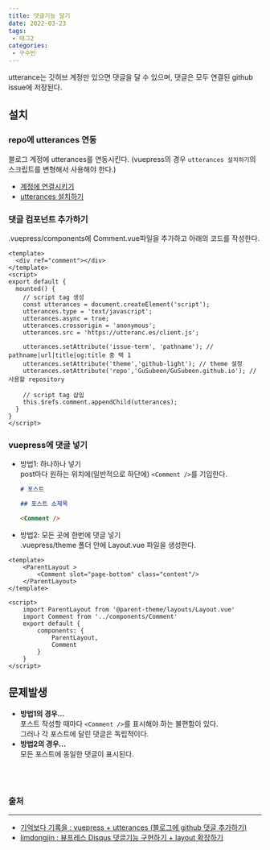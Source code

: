 ```yaml
---
title: 댓글기능 달기
date: 2022-03-23
tags:
 - 태그2
categories: 
 - 구수빈
---
```

utterance는 깃허브 계정만 있으면 댓글을 달 수 있으며, 댓글은 모두 연결된 github issue에 저장된다.

## 설치

### repo에 utterances 연동
블로그 계정에 utterances를 연동시킨다.
(vuepress의 경우 `utterances 설치하기`의 스크립트를 변형해서 사용해야 한다.)
- [계정에 연결시키기](https://github.com/apps/utterances)
- [utterances 설치하기](https://utteranc.es/?installation_id=23803856&setup_action=install)


### 댓글 컴포넌트 추가하기
.vuepress/components에 Comment.vue파일을 추가하고 아래의 코드를 작성한다.
```vue {16}
<template>
  <div ref="comment"></div>
</template>
<script>
export default {
  mounted() {
    // script tag 생성
    const utterances = document.createElement('script');
    utterances.type = 'text/javascript';
    utterances.async = true;
    utterances.crossorigin = 'anonymous';
    utterances.src = 'https://utteranc.es/client.js';
    
    utterances.setAttribute('issue-term', 'pathname'); // pathname|url|title|og:title 중 택 1
    utterances.setAttribute('theme','github-light'); // theme 설정
    utterances.setAttribute('repo','GuSubeen/GuSubeen.github.io'); // 사용할 repository

    // script tag 삽입
    this.$refs.comment.appendChild(utterances);
  }
}
</script>
```
### vuepress에 댓글 넣기
- 방법1: 하나하나 넣기  
  post마다 원하는 위치에(일반적으로 하단에) `<Comment />`를 기입한다.
  ```md
  # 포스트

  ## 포스트 소제목

  <Comment />
    ```

- 방법2: 모든 곳에 한번에 댓글 넣기  
.vuepress/theme 폴더 안에 Layout.vue 파일을 생성한다.
```vue
<template>
    <ParentLayout >
        <Comment slot="page-bottom" class="content"/>
    </ParentLayout>
</template>

<script>
    import ParentLayout from '@parent-theme/layouts/Layout.vue'
    import Comment from '../components/Comment'
    export default {
        components: {
            ParentLayout,
            Comment
        }
    }
</script>
```

## 문제발생
- **방법1의 경우...**   
  포스트 작성할 때마다 `<Comment />`를 표시해야 하는 불편함이 있다.  
  그러나 각 포스트에 달린 댓글은 독립적이다.
- **방법2의 경우...**   
  모든 포스트에 동일한 댓글이 표시된다.

<br><br>

### 출처
---
- [기억보다 기록을 : vuepress + utterances (블로그에 github 댓글 추가하기)](https://kyounghwan01.github.io/blog/Vue/vuepress/vuepress-github-comment/#utterances-%E1%84%85%E1%85%B5%E1%86%BC%E1%84%8F%E1%85%B3-%E1%84%80%E1%85%A5%E1%86%AF-%E1%84%80%E1%85%B5%E1%86%BA%E1%84%92%E1%85%A5%E1%86%B8-%E1%84%85%E1%85%B5%E1%84%91%E1%85%A9-%E1%84%89%E1%85%A2%E1%86%BC%E1%84%89%E1%85%A5%E1%86%BC)
- [limdongjin : 뷰프레스 Disqus 댓글기능 구현하기 + layout 확장하기](https://limdongjin.github.io/vuejs/vuepress/layout-extend.html#disqus-%E1%84%83%E1%85%A2%E1%86%BA%E1%84%80%E1%85%B3%E1%86%AF-%E1%84%80%E1%85%B5%E1%84%82%E1%85%B3%E1%86%BC%E1%84%8B%E1%85%B3%E1%86%AF-component%E1%84%85%E1%85%A9-%E1%84%80%E1%85%AE%E1%84%92%E1%85%A7%E1%86%AB%E1%84%92%E1%85%A2%E1%84%87%E1%85%A9%E1%84%8C%E1%85%A1)

